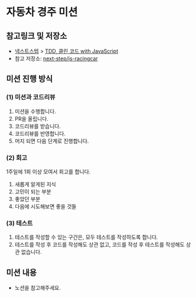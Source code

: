 # 자동차 경주 미션

## 참고링크 및 저장소

- [넥스트스텝](https://edu.nextstep.camp/) > [TDD, 클린 코드 with JavaScript](https://edu.nextstep.camp/c/BRaNdTQx)
- 참고 저장소: [next-step/js-racingcar](https://github.com/next-step/js-racingcar)

## 미션 진행 방식

### (1) 미션과 코드리뷰

1. 미션을 수행합니다.
2. PR을 올립니다.
3. 코드리뷰를 받습니다.
4. 코드리뷰를 반영합니다.
5. 머지 되면 다음 단계로 진행합니다.

### (2) 회고

1주일에 1회 이상 모여서 회고를 합니다.

1. 새롭게 알게된 지식
2. 고민이 되는 부분
3. 좋았던 부분
4. 다음에 시도해보면 좋을 것들

### (3) 테스트

1. 테스트를 작성할 수 있는 구간은, 모두 테스트를 작성하도록 합니다.
2. 테스트를 작성 후 코드를 작성해도 상관 없고, 코드를 작성 후 테스트를 작성해도 상관 없습니다.

## 미션 내용

- 노션을 참고해주세요.
